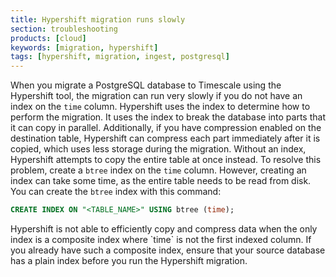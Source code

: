 ```yaml
---
title: Hypershift migration runs slowly
section: troubleshooting
products: [cloud]
keywords: [migration, hypershift]
tags: [hypershift, migration, ingest, postgresql]
---
```


<!---
* Use this format for writing troubleshooting sections:
 - Cause: What causes the problem?
 - Consequence: What does the user see when they hit this problem?
 - Fix/Workaround: What can the user do to fix or work around the problem? Provide a "Resolving" Procedure if required.
 - Result: When the user applies the fix, what is the result when the same action is applied?
* Copy this comment at the top of every troubleshooting page
-->

When you migrate a PostgreSQL database to Timescale using the Hypershift tool,
the migration can run very slowly if you do not have an index on the `time`
column. Hypershift uses the index to determine how to perform the migration. It
uses the index to break the database into parts that it can copy in parallel.
Additionally, if you have compression enabled on the destination table,
Hypershift can compress each part immediately after it is copied, which uses
less storage during the migration. Without an index, Hypershift attempts to copy
the entire table at once instead. To resolve this problem, create a `btree` index
on the `time` column. However, creating an index can take some time, as the
entire table needs to be read from disk. You can create the `btree` index with
this command:

```sql
CREATE INDEX ON "<TABLE_NAME>" USING btree (time);
```

<Highlight type="important">
Hypershift is not able to efficiently copy and compress data when the only
index is a composite index where `time` is not the first indexed column. If you
already have such a composite index, ensure that your source database has a
plain index before you run the Hypershift migration.
</Highlight>
